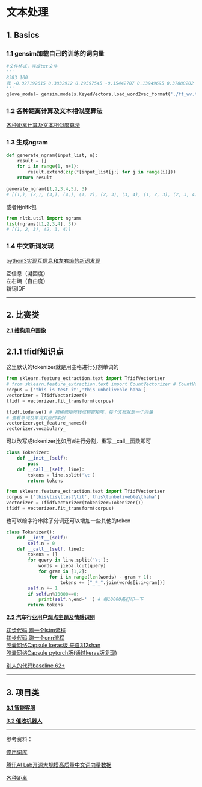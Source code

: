 # 文本处理

## 1. Basics

### 1.1 gensim加载自己的训练的词向量

```python
#文件格式，存成txt文件
'''
8383 100
我 -0.027192615 0.3832912 0.29597545 -0.15442707 0.13949695 0.37888202 -0.070740506 0.16849327 -0.00089764595 0.022406599 0.08953266 -0.20218499 -0.21548781 0.1358894 
'''
glove_model= gensim.models.KeyedVectors.load_word2vec_format('./ft_wv.txt')
```

### 1.2 各种距离计算及文本相似度算法

[各种距离计算及文本相似度算法](各种距离计算及文本相似度算法.py)

### 1.3 生成ngram
```python
def generate_ngram(input_list, n):
    result = []
    for i in range(1, n+1):
        result.extend(zip(*[input_list[j:] for j in range(i)]))
    return result
    
generate_ngram([1,2,3,4,5], 3)
# [(1,), (2,), (3,), (4,), (1, 2), (2, 3), (3, 4), (1, 2, 3), (2, 3, 4)]
```
或者用nltk包
```python
from nltk.util import ngrams
list(ngrams([1,2,3,4], 3))
# [(1, 2, 3), (2, 3, 4)]
```

### 1.4 中文新词发现

[python3实现互信息和左右熵的新词发现](https://blog.csdn.net/qq_34695147/article/details/80464877)

互信息（凝固度）<br>
左右熵（自由度）<br>
新词IDF

---

## 2. 比赛类

[**2.1 搜狗用户画像**](https://www.datafountain.cn/competitions/239/details)

## 2.1.1 tfidf知识点

这里默认的tokenizer就是用空格进行分割单词的
```python
from sklearn.feature_extraction.text import TfidfVectorizer
# from sklearn.feature_extraction.text import CountVectorizer # CountVectorizer和tfidf类似，用词频表征
corpus = ['this is test it','this unbeliveble haha']
vectorizer = TfidfVectorizer()
tfidf = vectorizer.fit_transform(corpus)

tfidf.todense() # 把稀疏矩阵转成稠密矩阵，每个文档就是一个向量
# 查看单词及单词对应的索引
vectorizer.get_feature_names()
vectorizer.vocabulary_
```

可以改写成tokenizer比如用\t进行分割，重写__call__函数即可
```python
class Tokenizer:
    def __init__(self):
        pass
    def __call__(self, line):
        tokens = line.split('\t')
        return tokens

from sklearn.feature_extraction.text import TfidfVectorizer
corpus = ['this\tis\ttest\tit','this\tunbeliveble\thaha']
vectorizer = TfidfVectorizer(tokenizer=Tokenizer())
tfidf = vectorizer.fit_transform(corpus)
```

也可以给字符串除了分词还可以增加一些其他的token
```python
class Tokenizer():
    def __init__(self):
        self.n = 0
    def __call__(self, line):
        tokens = []
        for query in line.split('\t'):
            words = jieba.lcut(query)
            for gram in [1,2]:
                for i in range(len(words) - gram + 1):
                    tokens += ["_*_".join(words[i:i+gram])]
        self.n += 1
        if self.n%10000==0:
            print(self.n,end=' ') # 每10000条打印一下
        return tokens 
```

[**2.2 汽车行业用户观点主题及情感识别**](https://www.datafountain.cn/competitions/310/details)

[初步代码,跑一个lstm流程](pytorch_code/汽车行业用户观点主题及情感识别_lstm_naive.ipynb)<br>
[初步代码,跑一个cnn流程](pytorch_code/汽车行业用户观点主题及情感识别_cnn_naive.ipynb)<br>
[胶囊网络Capsule keras版 来自312shan](pytorch_code/2_汽车行业用户观点主题及情感识别_capsule_keras.ipynb)<br>
[胶囊网络Capsule pytorch版(通过keras版复现)](https://github.com/binzhouchn/capsule-pytorch)


[别人的代码baseline 62+](https://github.com/312shan/Subject-and-Sentiment-Analysis)


---

## 3. 项目类

[**3.1 智能客服**](智能客服流程.md)


[**3.2 催收机器人**](催收机器人.md)


---

参考资料：

[停用词库](https://github.com/goto456/stopwords)

[腾讯AI Lab开源大规模高质量中文词向量数据](https://cloud.tencent.com/developer/article/1356164)

[各种距离](https://blog.csdn.net/shiwei408/article/details/7602324)

